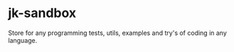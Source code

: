 # jk-sandbox

Store for any programming tests, utils, examples and try's of coding in any language. 
